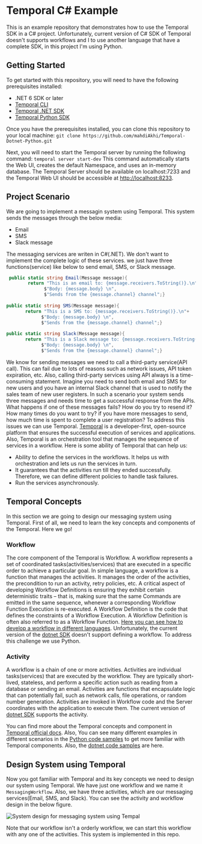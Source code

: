 # Temporal C# Example
This is an example repository that demonstrates how to use the Temporal SDK in a C# project. Unfortunately, current version of C# SDK of Temporal doesn't supports workflows and I to use another language that have a complete SDK, in this project I'm using Python.

## Getting Started
To get started with this repository, you will need to have the following prerequisites installed:
- .NET 6 SDK or later
- [Temporal CLI](https://docs.temporal.io/application-development/foundations#run-a-development-server)
- [Temporal .NET SDK](https://github.com/temporalio/sdk-dotnet/)
- [Temporal Python SDK](https://github.com/temporalio/sdk-python)

Once you have the prerequisites installed, you can clone this repository to your local machine:
`git clone https://github.com/mahdiAkhi/Temporal-Dotnet-Python.git`

Next, you will need to start the Temporal server by running the following command:
`temporal server start-dev`
This command automatically starts the Web UI, creates the default Namespace, and uses an in-memory database. The Temporal Server should be available on localhost:7233 and the Temporal Web UI should be accessible at [http://localhost:8233](http://localhost:8233).

## Project Scenario
We are going to implement a messagin system using Temporal. This system sends the messages through the below media:
- Email
- SMS
- Slack message

The messaging services are writen in C#(.NET). We don't want to implement the complete logic of these services. we just have three functions(service) like below to send email, SMS, or Slack message.

```csharp
 public static string Email(Message message){
        return "This is an email to: {message.receivers.ToString()}.\n"+
              $"Body: {message.body} \n", 
              $"Sends from the {message.channel} channel";}
        
public static string SMS(Message message){
       return "This is a SMS to: {message.receivers.ToString()}.\n"+
             $"Body: {message.body} \n", 
             $"Sends from the {message.channel} channel";}
        
public static string Slack(Message message){
       return "This is a Slack message to: {message.receivers.ToString()}.\n"+
             $"Body: {message.body} \n", 
             $"Sends from the {message.channel} channel";}
```
        
We know for sending messages we need to call a third-party service(API call). This can fail due to lots of reasons such as network issues, API token expiration, etc. 
Also, calling third-party services using API always is a time-consuming statement. Imagine you need to send both email and SMS for new users and you have an internal Slack channel that is used to notify the sales team of new user registers. In such a scenario your system sends three messages and needs time to get a successful response from the APIs. What happens if one of these messages fails? How do you try to resend it? How many times do you want to try? if you have more messages to send, how much time is spent to complete a user registration?
To address this issues we can use Temporal.
[Temporal](https://temporal.io) is a developer-first, open-source platform that ensures the successful execution of services and applications. Also, Temporal is an orchestration tool that manages the sequence of services in a workflow. Here is some ability of Temporal that can help us:

- Ability to define the services in the workflows. It helps us with orchestration and lets us run the services in turn.
- It guarantees that the activities run till they ended successfully. Therefore, we can define different policies to handle task failures.
- Run the services asynchronously.

## Temporal Concepts
In this section we are going to design our messaging system using Temporal. First of all, we need to learn the key concepts and components of the Temporal. Here we go!

### Workflow
The core component of the Temporal is Workflow.  A workflow represents a set of coordinated tasks(activities/services) that are executed in a specific order to achieve a particular goal. In simple language, a workflow is a function that manages the activities. It manages the order of the activities, the precondition to run an activity, retry policies, etc. A critical aspect of developing Workflow Definitions is ensuring they exhibit certain deterministic traits – that is, making sure that the same Commands are emitted in the same sequence, whenever a corresponding Workflow Function Execution is re-executed.
A Workflow Definition is the code that defines the constraints of a Workflow Execution. A Workflow Definition is often also referred to as a Workflow Function. [Here you can see how to develop a workflow in different languages](https://docs.temporal.io/application-development/foundations#develop-workflows).
Unfortunately, the current version of the [dotnet SDK](https://github.com/temporalio/sdk-dotnet) doesn't support defining a workflow. To address this challenge we use Python.

### Activity
A workflow is a chain of one or more activities. Activities are individual tasks(services) that are executed by the workflow. They are typically short-lived, stateless, and perform a specific action such as reading from a database or sending an email. Activities are functions that encapsulate logic that can potentially fail, such as network calls, file operations, or random number generation. Activities are invoked in Workflow code and the Server coordinates with the application to execute them. The current version of [dotnet SDK](https://github.com/temporalio/sdk-dotnet) supports the activity.

You can find more about the Temporal concepts and component in [Temporal official docs](https://docs.temporal.io/workflows). Also, You can see many different examples in different scenarios in the [Python code samples](https://github.com/temporalio/samples-python) to get more familiar with Temporal components. Also, the [dotnet code samples](https://github.com/temporalio/samples-dotnet) are here.

## Design System using Temporal
Now you got familiar with Temporal and its key concepts we need to design our system using Temporal. 
We have just one workflow and we name it `MessagingWorkflow`. Also, we have three activities, which are our messaging services(Email, SMS, and Slack).
You can see the activity and workflow design in the below figure.

![System design for messaging system using Tempal](https://github.com/mahdiAkhi/Tempora-DotNet-Python/blob/design.png)

Note that our workflow isn't a orderly workflow, we can start this workflow with any one of the activities.
This system is implemented in this repo.
